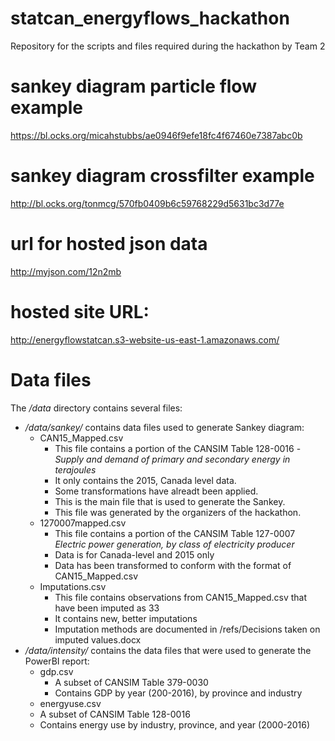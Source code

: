 # statcan_energyflows_hackathon
Repository for the scripts and files required during the hackathon by Team 2

# sankey diagram particle flow example
https://bl.ocks.org/micahstubbs/ae0946f9efe18fc4f67460e7387abc0b

# sankey diagram crossfilter example
http://bl.ocks.org/tonmcg/570fb0409b6c59768229d5631bc3d77e

# url for hosted json data
http://myjson.com/12n2mb

# hosted site URL:
http://energyflowstatcan.s3-website-us-east-1.amazonaws.com/

# Data files
The _/data_ directory contains several files:
* _/data/sankey/_ contains data files used to generate Sankey diagram:
  * CAN15_Mapped.csv
    * This file contains a portion of the CANSIM Table 128-0016 - _Supply and demand of primary and secondary energy in terajoules_
    * It only contains the 2015, Canada level data.
	* Some transformations have alreadt been applied.
	* This is the main file that is used to generate the Sankey.
	* This file was generated by the organizers of the hackathon.
  * 1270007mapped.csv
    * This file contains a portion of the CANSIM Table 127-0007 _Electric power generation, by class of electricity producer_
	* Data is for Canada-level and 2015 only
	* Data has been transformed to conform with the format of CAN15_Mapped.csv
  * Imputations.csv
    * This file contains observations from CAN15_Mapped.csv that have been imputed as 33
	* It contains new, better imputations
	* Imputation methods are documented in /refs/Decisions taken on imputed values.docx
* _/data/intensity/_ contains the data files that were used to generate the PowerBI report:
  * gdp.csv
    * A subset of CANSIM Table 379-0030
    * Contains GDP by year (200-2016), by province and industry
  *  energyuse.csv
    * A subset of CANSIM Table 128-0016
	* Contains energy use by industry, province, and year (2000-2016)

